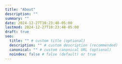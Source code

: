 ```yaml
---
title: "About"
description: ""
summary: ""
date: 2024-12-27T10:23:48-05:00
lastmod: 2024-12-27T10:23:48-05:00
draft: true
seo:
  title: "" # custom title (optional)
  description: "" # custom description (recommended)
  canonical: "" # custom canonical URL (optional)
  noindex: false # false (default) or true
---
```

